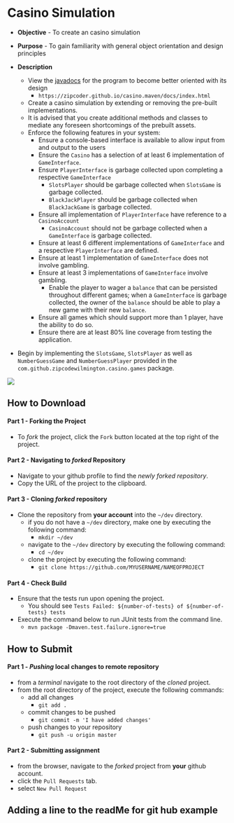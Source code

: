 # Casino Simulation

* **Objective** - To create an casino simulation
* **Purpose** - To gain familiarity with general object orientation and design principles

* **Description**
    * View the [javadocs](https://zipcodecore.github.io/casino.maven/docs/index.html) for the program to become better oriented with its design
      * `https://zipcoder.github.io/casino.maven/docs/index.html`
    * Create a casino simulation by extending or removing the pre-built implementations.
    * It is advised that you create additional methods and classes to mediate any foreseen shortcomings of the prebuilt assets. 
    * Enforce the following features in your system:
        * Ensure a console-based interface is available to allow input from and output to the users
        * Ensure the `Casino` has a selection of at least 6 implementation of `GameInterface`.
        * Ensure `PlayerInterface` is garbage collected upon completing a respective `GameInterface`
            * `SlotsPlayer` should be garbage collected when `SlotsGame` is garbage collected.
            * `BlackJackPlayer` should be garbage collected when `BlackJackGame` is garbage collected.
        * Ensure all implementation of `PlayerInterface` have reference to a `CasinoAccount`
            * `CasinoAccount` should not be garbage collected when a `GameInterface` is garbage collected.
        * Ensure at least 6 different implementations of `GameInterface` and a respective `PlayerInterface` are defined.
        * Ensure at least 1 implementation of `GameInterface` does not involve gambling.
        * Ensure at least 3 implementations of `GameInterface` involve gambling.
           * Enable the player to wager a `balance` that can be persisted throughout different games; when a `GameInterface` is garbage collected, the owner of the `balance` should be able to play a new game with their new `balance`.
        * Ensure all games which should support more than 1 player, have the ability to do so.
        * Ensure there are at least 80% line coverage from testing the application.
* Begin by implementing the `SlotsGame`, `SlotsPlayer` as well as `NumberGuessGame` and `NumberGuessPlayer` provided in the `com.github.zipcodewilmington.casino.games` package. 

<img src="./casino.gif">

## How to Download

#### Part 1 - Forking the Project
* To _fork_ the project, click the `Fork` button located at the top right of the project.


#### Part 2 - Navigating to _forked_ Repository
* Navigate to your github profile to find the _newly forked repository_.
* Copy the URL of the project to the clipboard.

#### Part 3 - Cloning _forked_ repository
* Clone the repository from **your account** into the `~/dev` directory.
  * if you do not have a `~/dev` directory, make one by executing the following command:
    * `mkdir ~/dev`
  * navigate to the `~/dev` directory by executing the following command:
    * `cd ~/dev`
  * clone the project by executing the following command:
    * `git clone https://github.com/MYUSERNAME/NAMEOFPROJECT`
 
#### Part 4 - Check Build
* Ensure that the tests run upon opening the project.
    * You should see `Tests Failed: ${number-of-tests} of ${number-of-tests} tests`
* Execute the command below to run JUnit tests from the command line. 
    * `mvn package -Dmaven.test.failure.ignore=true`








## How to Submit

#### Part 1 -  _Pushing_ local changes to remote repository
* from a _terminal_ navigate to the root directory of the _cloned_ project.
* from the root directory of the project, execute the following commands:
    * add all changes
      * `git add .`
    * commit changes to be pushed
      * `git commit -m 'I have added changes'`
    * push changes to your repository
      * `git push -u origin master`

#### Part 2 - Submitting assignment
* from the browser, navigate to the _forked_ project from **your** github account.
* click the `Pull Requests` tab.
* select `New Pull Request`




## Adding a line to the readMe for git hub example
